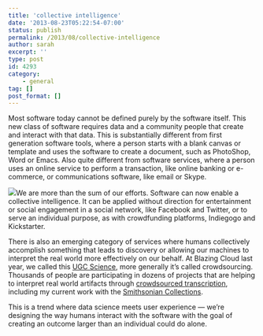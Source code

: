```yaml
---
title: 'collective intelligence'
date: '2013-08-23T05:22:54-07:00'
status: publish
permalink: /2013/08/collective-intelligence
author: sarah
excerpt: ''
type: post
id: 4293
category:
    - general
tag: []
post_format: []
---
```

Most software today cannot be defined purely by the software itself. This new class of software requires data and a community people that create and interact with that data. This is substantially different from first generation software tools, where a person starts with a blank canvas or template and uses the software to create a document, such as PhotoShop, Word or Emacs. Also quite different from software services, where a person uses an online service to perform a transaction, like online banking or e-commerce, or communications software, like email or Skype.

![](https://www.lucidchart.com/publicSegments/view/521759da-e424-488f-882a-310d0a0096c3/image.png)We are more than the sum of our efforts. Software can now enable a collective intelligence. It can be applied without direction for entertainment or social engagement in a social network, like Facebook and Twitter, or to serve an individual purpose, as with crowdfunding platforms, Indiegogo and Kickstarter.

There is also an emerging category of services where humans collectively accomplish something that leads to discovery or allowing our machines to interpret the real world more effectively on our behalf. At Blazing Cloud last year, we called this [UGC Science](http://blog.blazingcloud.net/2013/02/18/ugc-science/), more generally it’s called crowdsourcing. Thousands of people are participating in dozens of projects that are helping to interpret real world artifacts through [crowdsourced transcription](https://www.ultrasaurus.com/sarahblog/2013/07/crowdsourced-transcription-landscape/), including my current work with the [Smithsonian Collections](http://si-siris.blogspot.com/2013/08/unpacking-our-treasures-introduction-to.html).

This is a trend where data science meets user experience — we’re designing the way humans interact with the software with the goal of creating an outcome larger than an individual could do alone.